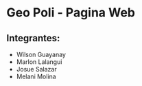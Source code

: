# Geo Poli - Pagina Web



## Integrantes:
- Wilson Guayanay
- Marlon Lalangui
- Josue Salazar
- Melani Molina



